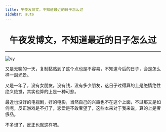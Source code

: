 ```yaml
---
title: 午夜发博文，不知道最近的日子怎么过
sidebar: auto
---
```


# <center>午夜发博文，不知道最近的日子怎么过</center>

***

<img :src="$withBase('/sy.jpg')" alt="sy">
<br>

又是无聊的一天，复制黏贴到了这个点也是不容易，不知道今后的日子，会是怎么样一副光景。

又是一年了，没有女朋友，没有钱，没有多少朋友，这日子过得算的上是绝情绝性绝义绝觉，其实也算的上是一种可悲。

最近也没好的电视剧，好的电影，当然自己的兴趣也不在这个上面，不过那又是如何呢，反正游戏是不打了，恋爱是不敢奢望了，这些本来对于我来说，算的上是奢侈品。

不多想了，反正也就这样吧。